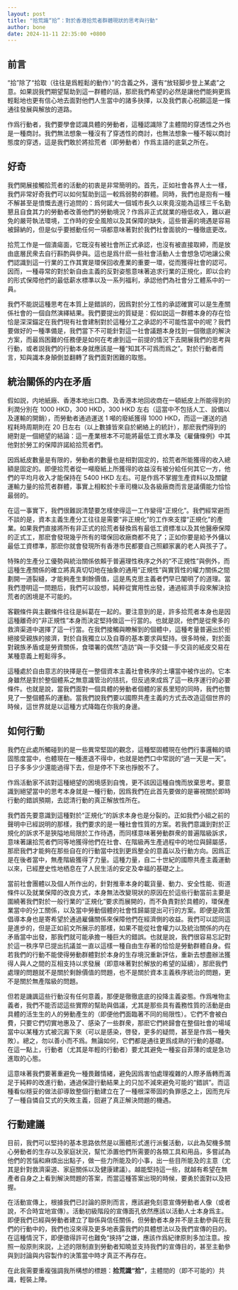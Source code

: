 ```yaml
---
layout: post
title: "拾荒識“拾”：對於香港拾荒者群體現狀的思考與行動"
author: bone
date: 2024-11-11 22:35:00 +0800
---
```


## 前言

“拾”除了“拾取（往往是爲輕鬆的動作）”的含義之外，還有“放轻脚步登上某處”之意。如果説我們期望幫助到這一群體的話，那麽我們希望的必然是讓他們能夠更爲輕鬆地也更有信心地去面對他們人生當中的諸多抉擇，以及我們衷心祝願這是一條通往發展與解放的道路。

作爲行動者，我們要學會認識具體的勞動者，這種認識除了主體間的穿透性之外也是一種商討。我們無法想象一種沒有了穿透性的商討，也無法想象一種不報以商討態度的穿透，這是我們敢於將拾荒者（即勞動者）作爲主語的底氣之所在。

## 好奇

我們開展接觸拾荒者的活動的初衷是非常簡明的。首先，正如社會各界人士一樣，我們非常好奇我們可以如何幫助到這一較爲弱勢的群體。同時，我們也是抱有一種不解甚至是憤慨去進行追問的：爲何諾大一個城市長久以來竟沒能為這樣三千名勤懇且自食其力的勞動者改善他們的勞動境況？作爲非正式就業的極低收入，難以避免的嚴苛執法環境，工作時的安全風險以及其保障的缺失，這些普遍的境遇是容易被歸納的，但是似乎要撼動任何一項都意味著對於我們社會面貌的一種徹底更改。

拾荒工作是一個潰瘍面，它既沒有被社會所正式承認，也沒有被直接取締，而是放由底層民衆去自行斟酌與參與。這也是爲什麽一些社會活動人士會想急切地讓公衆們認識到這一行業的工作其實是環保回收產業的重要一環，從而獲得社會的認可。因而，一種尋常的對於新自由主義的反對姿態意味著追求行業的正規化，即以合約的形式保障他們的最低薪水標準以及一系列福利，承認他們為社會分工體系中的一員。

我們不能説這種思考在本質上是錯誤的，因爲對於分工性的承認確實可以是生產關係社會的一個自然演繹結果。我們要提出的質疑是：假如説這一群體本身的存在恰恰是深深錨定在我們現有社會建制對於這種分工之承認的不可能性當中的呢？我們要做好的一種準備是，我們當下不可能針對這一社會議題本身找到一個徹底的解決方案，而最爲困難的任務便是如何在考慮到這一前提的情況下去開展我們的思考與行動，或者説我們的行動本身就應該是一種“知其不可爲而爲之”。對於行動者而言，知與識本身顛倒並翻轉了我們面對困難的取態。

## 統治關係的内在矛盾

假如説，内地紙廠、香港本地出口商、及香港本地回收商在一頓紙皮上所能得到的利潤分別在 1000 HKD，300 HKD，300 HKD 左右（這當中不包括人工、設備以及運輸的開銷），而勞動者通過運送 1 噸的廢紙獲得 1000 HKD，而這一運送的過程耗時周期則在 20 日左右（以上數據皆來自於網絡上的統計），那麽我們得到的絕對是一個絕望的結論：這一產業根本不可能將最低工資水準及《雇傭條例》中其他對於勞工的保障許諾給拾荒者們。

因爲紙皮數量是有限的，勞動者的數量也是相對固定的，拾荒者所能獲得的收入總額是固定的。即便拾荒者從一噸廢紙上所獲得的收益沒有被分給任何其它一方，他們的平均月收入才能保持在 5400 HKD 左右。可是作爲不掌握生產資料以及關鍵運輸力量的拾荒者群體，事實上相較於卡車司機以及各級廠商而言是議價能力恰恰最弱的。

在這一事實下，我們很難説清楚要怎樣使得這一工作變得“正規化”。我們經常避而不談的是，資本主義生產分工往往是需要“非正規化”的工作來支撐“正規化”的產業。如果我們直接將所有非正式的拾荒者替換爲有最低工資標准以及其他醫療保障的正式工，那麽會發現幾乎所有的環保回收廠商都不見了；正如你要是給予外傭以最低工資標準，那麽你就會發現所有香港市民都要自己照顧家裏的老人與孩子了。

特殊的生產分工優勢與統治關係依賴于普遍理性秩序之外的“不正規性”與例外，而這種生產關係的確立將真真切切地在抽象的通用“正規性”與實質性的權力關係之間劃開一道裂縫，才能夠產生剩餘價值，這是馬克思主義者們早已闡明了的道理。當我們澄明這一問題后，我們可以設想，純粹從實用性出發，通過經濟手段來解決拾荒者的困境是不可能的。

客觀條件與主觀條件往往是糾葛在一起的。要注意到的是，許多拾荒者本身也是因這種離奇的“非正規性”本身而決定堅持做這一行當的。也就是説，他們是從衆多的救濟渠道中選擇了這一行當。在我們接觸與瞭解到的個體中，這種考量普遍出於拒絕接受親族的接濟，對於自我獨立以及自尊的基本要求與堅持。很多時候，對於面對親族矛盾或是勞資關係，食環署的偶然“造訪”與一手交錢一手交貨的紙皮交易在某種意義上輕鬆得多。

這種處於自由意志的抉擇是在一整個資本主義社會秩序的土壤當中被作出的。它本身雖然是對於整個體系之無意識管治的拮抗，但反過來成爲了這一秩序運行的必要條件。也就是說，當我們面對一個具體的勞動者個體的家長里短的同時，我們也瞥見了一整個體系的運動。當我們說我們要以國際共產主義的方式去改造這個世界的時候，這世界就是以這種方式降臨在你我的身邊。

## 如何行動

我們在此處所觸碰到的是一些異常堅固的觀念，這種堅固體現在他們行事邏輯的頑固態度當中，也體現在一種進退不得中，也就是她們口中常説的“過一天是一天”。日子多多少少還能過得下去，但是停不下來也掙脫不了。

作爲活動家不該對這種絕望的困境感到自愧，更不該因這種自愧而放棄思考。要意識到絕望當中的思考本身就是一種行動，因爲我們在此首先要做的是審視關於即時行動的錯誤預期，去認清行動的真正解放性所在。

我們首先要意識到這種對於“正規化”的訴求本身也是分裂的。正如我們小組之前的聲明中已經説明的那樣，我們要求的是一種社會性質的方案。若我們意識到對於正規化的訴求不是狹隘地局限於工作待遇，而同樣意味著勞動群衆的普遍階級訴求，意味著讓拾荒者們同等地獲得他們在社會、在階級再生產過程中的地位與歸屬感，那麽我們才能夠在那些自在的行動當中找到更爲整全的意義以及行動方向。因爲正是在後者當中，無產階級獲得了力量。這種力量，自二十世紀的國際共產主義運動以來，已經歷史性地栖息在了人民生活的安定及幸福的基礎之上。

當前社會團體以及個人所作出的，針對推車本身的載貨量、動力、安全性能、街道條件以及就業保障的改良方式，本身無法改變現狀的原因在於這些行動當前主要是圍繞著我們對於一般行業的“正規化”要求而展開的，而不負責對於具體的，環保產業當中的分工關係，以及當中勞動個體的社會性歸屬提出可行的方案。即便是政策倡導本身也是寄希望於通過雇傭關係來保障他們在經濟側的收益。我們可以認同這是進步的，但是正如前文所展示的那樣，如果不能從社會權力以及統治關係的内在矛盾當中出發，那我們就可能承擔一種巨大的錯誤。也就是說，我們很容易忘記對於這一秩序早已提出抗議並一直以這樣一種自由生存著的恰恰是勞動群體自身。假若我們的行動不能使得勞動群體對於本身的生存境況重新評估，重新去想盡辦法獲得人與人之間的互相支持以求發展（即意味著對於解放的希望的延續），那麽我們處理的問題就不是關於剩餘價值的問題，也不是關於資本主義秩序統治的問題，更不是關於無產階級的問題。

但若是譏諷這些行動沒有任何意義，那便是徹徹底底的投降主義姿態。作爲唯物主義者，我們不能否認這些實際的幫助與倡議，尤其是那些具有義務性質的活動是由具體的活生生的人的勞動產生的（即便他們面臨著不同的局限性）。它們不會被白費，只要它們切實地惠及了、感染了一些群衆，那麽它們終歸會在整個社會的場域當中以某種方式被沉澱下來（可以是感染，啓發，更多的疑問，甚至是作爲一種失敗）。總之，勿以善小而不爲。無論如何，它們都是通往更爲成熟的行動的基礎。在這一點上，行動者（尤其是年輕的行動者）要尤其避免一種妄自菲薄的或是急功進取的心態。

這意味著我們要著重避免一種畏難情緒，避免因爲害怕處理複雜的人際矛盾轉而滿足于純粹的改進行動，通過保證行動結果上的只加不減來避免可能的“錯誤”。而這種看似穩妥的做法卻導致整個行動建立在了一種根深蒂固的負罪感之上，因而充斥了一種自憐自艾式的失敗主義，回避了真正解決問題的機遇。

## 行動建議

目前，我們可以堅持的基本思路依然是以團體形式進行派餐活動，以此為契機多關心勞動者的生存以及家庭狀況，幫忙添置他們所需要的各類工具和用品，多嘗試為他們的苦惱和麻煩出出點子，做一些力所能及的小事，出一些目所能及的主意（尤其是針對救濟渠道、家庭關係以及健康建議）。越能堅持這一些，就越有希望在無產者自身之上看到解決問題的答案，而當這種答案出現的時候，要勇於面對以及把握。

在活動宣傳上，根據我們已討論的原則而言，應該避免刻意宣傳勞動者人像（或者說，不合時宜地宣傳）。活動初級階段的宣傳面孔依然應該以活動人士本身爲主。即便我們已經與勞動者建立了聯係與信任關係，但勞動者本身并不是主動參與在我們的行動中的，我們也沒來得及更多地表露我們的具體想法以及我們宣傳的目的。在這種情況下，即便徵得許可也難免“挾持”之嫌，應該作爲紀律原則多加注意。按照一般原則來説，上述的限制直到勞動者知曉並支持我們的宣傳目的，甚至主動參與到討論與内容製作的決策當中時才真正不再存在。

在此我需要重複强調我所構想的標題：**拾荒識“拾”**，主體間的（即不可能的）共識，輕裝上陣。
